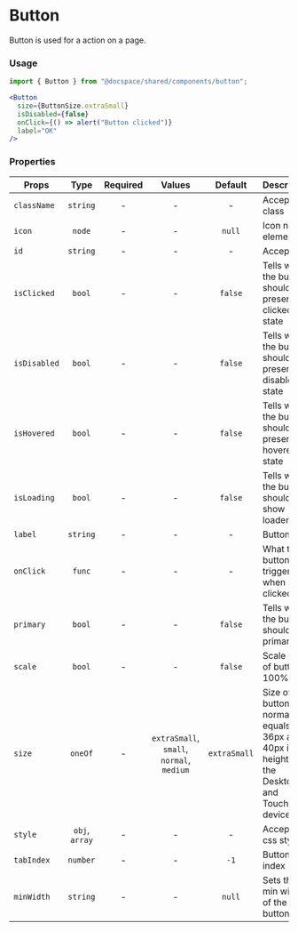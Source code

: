 # Button

Button is used for a action on a page.

### Usage

```js
import { Button } from "@docspace/shared/components/button";
```

```jsx
<Button
  size={ButtonSize.extraSmall}
  isDisabled={false}
  onClick={() => alert("Button clicked")}
  label="OK"
/>
```

### Properties

| Props        |      Type      | Required |                  Values                   |   Default    | Description                                                                                          |
| ------------ | :------------: | :------: | :---------------------------------------: | :----------: | ---------------------------------------------------------------------------------------------------- |
| `className`  |    `string`    |    -     |                     -                     |      -       | Accepts class                                                                                        |
| `icon`       |     `node`     |    -     |                     -                     |    `null`    | Icon node element                                                                                    |
| `id`         |    `string`    |    -     |                     -                     |      -       | Accepts id                                                                                           |
| `isClicked`  |     `bool`     |    -     |                     -                     |   `false`    | Tells when the button should present a clicked state                                                 |
| `isDisabled` |     `bool`     |    -     |                     -                     |   `false`    | Tells when the button should present a disabled state                                                |
| `isHovered`  |     `bool`     |    -     |                     -                     |   `false`    | Tells when the button should present a hovered state                                                 |
| `isLoading`  |     `bool`     |    -     |                     -                     |   `false`    | Tells when the button should show loader icon                                                        |
| `label`      |    `string`    |    -     |                     -                     |      -       | Button text                                                                                          |
| `onClick`    |     `func`     |    -     |                     -                     |      -       | What the button will trigger when clicked                                                            |
| `primary`    |     `bool`     |    -     |                     -                     |   `false`    | Tells when the button should be primary                                                              |
| `scale`      |     `bool`     |    -     |                     -                     |   `false`    | Scale width of button to 100%                                                                        |
| `size`       |    `oneOf`     |    -     | `extraSmall`, `small`, `normal`, `medium` | `extraSmall` | Size of button. The normal size equals 36px and 40px in height on the Desktop and Touchcreen devices |
| `style`      | `obj`, `array` |    -     |                     -                     |      -       | Accepts css style                                                                                    |
| `tabIndex`   |    `number`    |    -     |                     -                     |     `-1`     | Button tab index                                                                                     |
| `minWidth`   |    `string`    |    -     |                     -                     |    `null`    | Sets the min width of the button                                                                     |
